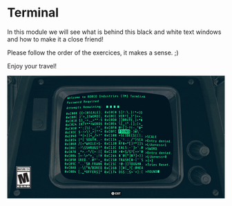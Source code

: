 # Terminal

In this module we will see what is behind this black and white text windows and how to make it a close friend!

Please follow the order of the exercices, it makes a sense. ;)

Enjoy your travel!

![terminal](./assets/terminal.gif)